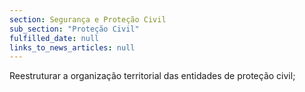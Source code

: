 ```yaml
---
section: Segurança e Proteção Civil
sub_section: "Proteção Civil"
fulfilled_date: null
links_to_news_articles: null
---
```


Reestruturar a organização territorial das entidades de proteção civil;